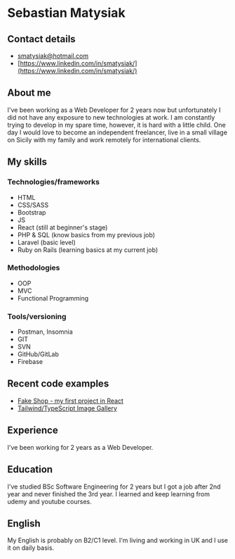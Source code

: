# Sebastian Matysiak

## Contact details
* smatysiak@hotmail.com
* [https://www.linkedin.com/in/smatysiak/](https://www.linkedin.com/in/smatysiak/)

## About me
I've been working as a Web Developer for 2 years now but unfortunately I did not have any exposure to new technologies at work. I am constantly trying to develop in my spare time, however, it is hard with a little child. One day I would love to become an independent freelancer, live in a small village on Sicily with my family and work remotely for international clients.

## My skills
### Technologies/frameworks
* HTML
* CSS/SASS
* Bootstrap
* JS
* React (still at beginner's stage)
* PHP & SQL (know basics from my previous job)
* Laravel (basic level)
* Ruby on Rails (learning basics at my current job)

### Methodologies
* OOP
* MVC
* Functional Programming

### Tools/versioning
* Postman, Insomnia
* GIT
* SVN
* GitHub/GitLab
* Firebase

## Recent code examples
* [Fake Shop - my first project in React](https://github.com/matysflance/fake-shop)
* [Tailwind/TypeScript Image Gallery](https://github.com/matysflance/ts-tw-image-gallery)

## Experience
I've been working for 2 years as a Web Developer.

## Education
I've studied BSc Software Engineering for 2 years but I got a job after 2nd year and never finished the 3rd year. I learned and keep learning from udemy and youtube courses.

## English
My English is probably on B2/C1 level. I'm living and working in UK and I use it on daily basis.